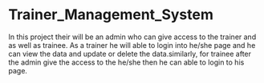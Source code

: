 # Trainer_Management_System
In this project their will be an admin who can give access to the trainer and as well as trainee.
As a trainer he will able to login  into he/she page and he can  view the data and update or delete the data.similarly, for  trainee after the admin give the access to the he/she then he can able to login to his page.
